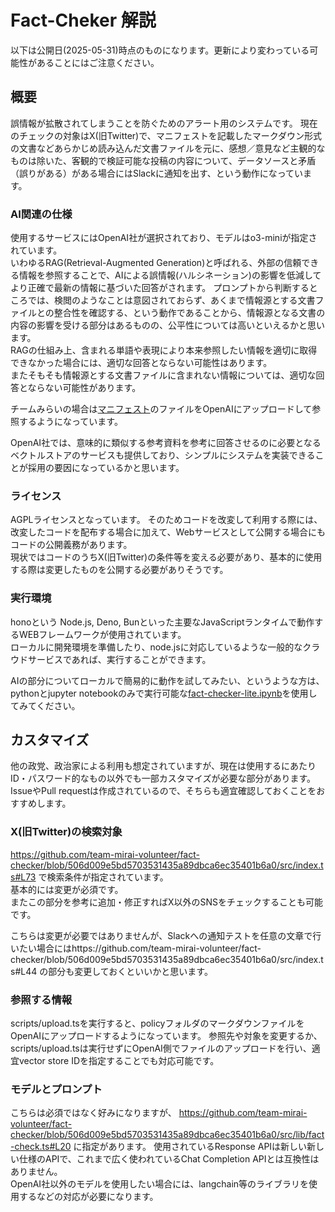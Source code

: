 # Fact-Cheker 解説
以下は公開日(2025-05-31)時点のものになります。更新により変わっている可能性があることにはご注意ください。

## 概要
誤情報が拡散されてしまうことを防ぐためのアラート用のシステムです。
現在のチェックの対象はX(旧Twitter)で、マニフェストを記載したマークダウン形式の文書などあらかじめ読み込んだ文書ファイルを元に、感想／意見など主観的なものは除いた、客観的で検証可能な投稿の内容について、データソースと矛盾（誤りがある）がある場合にはSlackに通知を出す、という動作になっています。  

### AI関連の仕様
使用するサービスにはOpenAI社が選択されており、モデルはo3-miniが指定されています。  
いわゆるRAG(Retrieval-Augmented Generation)と呼ばれる、外部の信頼できる情報を参照することで、AIによる誤情報(ハルシネーション)の影響を低減してより正確で最新の情報に基づいた回答がされます。
プロンプトから判断するところでは、検閲のようなことは意図されておらず、あくまで情報源とする文書ファイルとの整合性を確認する、という動作であることから、情報源となる文書の内容の影響を受ける部分はあるものの、公平性については高いといえるかと思います。  
RAGの仕組み上、含まれる単語や表現により本来参照したい情報を適切に取得できなかった場合には、適切な回答とならない可能性はあります。  
またそもそも情報源とする文書ファイルに含まれない情報については、適切な回答とならない可能性があります。

チームみらいの場合は[マニフェスト](https://github.com/team-mirai/policy)のファイルをOpenAIにアップロードして参照するようになっています。  

OpenAI社では、意味的に類似する参考資料を参考に回答させるのに必要となるベクトルストアのサービスも提供しており、シンプルにシステムを実装できることが採用の要因になっているかと思います。

### ライセンス
AGPLライセンスとなっています。
そのためコードを改変して利用する際には、改変したコードを配布する場合に加えて、Webサービスとして公開する場合にもコードの公開義務があります。  
現状ではコードのうちX(旧Twitter)の条件等を変える必要があり、基本的に使用する際は変更したものを公開する必要がありそうです。

### 実行環境
honoという Node.js, Deno, Bunといった主要なJavaScriptランタイムで動作するWEBフレームワークが使用されています。  
ローカルに開発環境を準備したり、node.jsに対応しているような一般的なクラウドサービスであれば、実行することができます。  

AIの部分についてローカルで簡易的に動作を試してみたい、というような方は、pythonとjupyter notebookのみで実行可能な[fact-checker-lite.ipynb](fact-checker-lite.ipynb)を使用してみてください。

## カスタマイズ
他の政党、政治家による利用も想定されていますが、現在は使用するにあたりID・パスワード的なもの以外でも一部カスタマイズが必要な部分があります。
IssueやPull requestは作成されているので、そちらも適宜確認しておくことをおすすめします。

### X(旧Twitter)の検索対象
https://github.com/team-mirai-volunteer/fact-checker/blob/506d009e5bd5703531435a89dbca6ec35401b6a0/src/index.ts#L73 で検索条件が指定されています。  
基本的には変更が必須です。  
またこの部分を参考に追加・修正すればX以外のSNSをチェックすることも可能です。  

こちらは変更が必要ではありませんが、Slackへの通知テストを任意の文章で行いたい場合にはhttps://github.com/team-mirai-volunteer/fact-checker/blob/506d009e5bd5703531435a89dbca6ec35401b6a0/src/index.ts#L44 の部分も変更しておくといいかと思います。

### 参照する情報
scripts/upload.tsを実行すると、policyフォルダのマークダウンファイルをOpenAIにアップロードするようになっています。
参照先や対象を変更するか、scripts/upload.tsは実行せずにOpenAI側でファイルのアップロードを行い、適宜vector store IDを指定することでも対応可能です。

### モデルとプロンプト
こちらは必須ではなく好みになりますが、
https://github.com/team-mirai-volunteer/fact-checker/blob/506d009e5bd5703531435a89dbca6ec35401b6a0/src/lib/fact-check.ts#L20 に指定があります。
使用されているResponse APIは新しい新しい仕様のAPIで、これまで広く使われているChat Completion APIとは互換性はありません。  
OpenAI社以外のモデルを使用したい場合には、langchain等のライブラリを使用するなどの対応が必要になります。